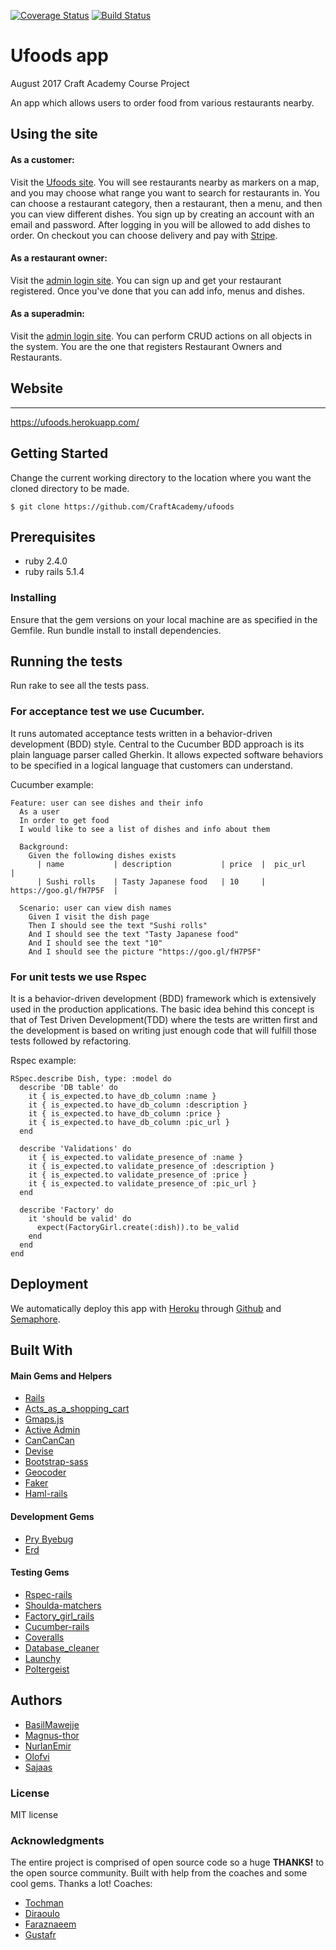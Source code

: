 [![Coverage Status](https://coveralls.io/repos/github/CraftAcademy/u_food/badge.svg?branch=develop)](https://coveralls.io/github/CraftAcademy/u_food?branch=develop)
[![Build Status](https://semaphoreci.com/api/v1/craftacademy/u_food/branches/restaurant_owner_res_category/badge.svg)](https://semaphoreci.com/craftacademy/u_food)

# Ufoods app
August 2017 Craft Academy Course Project

An app which allows users to order food from various restaurants nearby.

## Using the site
#### As a customer:
Visit the [Ufoods site](https://ufoods.herokuapp.com/).
You will see restaurants nearby as markers on a map, and you may choose what range you want to search for restaurants in.
You can choose a restaurant category, then a restaurant, then a menu, and then you can view different dishes.
You sign up by creating an account with an email and password. After logging in you will be allowed to add dishes to order. On checkout you can choose delivery and pay with [Stripe](https://stripe.com/).

#### As a restaurant owner:
Visit the [admin login site](https://ufoods.herokuapp.com/admin/login). You can sign up and get your restaurant registered. Once you've done that you can add info, menus and dishes.

#### As a superadmin:
Visit the [admin login site](https://ufoods.herokuapp.com/admin/login). You can perform CRUD actions on all objects in the system. You are the one that registers Restaurant Owners and Restaurants.

## Website

------------
https://ufoods.herokuapp.com/


## Getting Started
Change the current working directory to the location where you want the cloned directory to be made.

```
$ git clone https://github.com/CraftAcademy/ufoods
```

## Prerequisites
- ruby 2.4.0
- ruby rails 5.1.4

### Installing
Ensure that the gem versions on your local machine are as specified in the Gemfile.
Run bundle install to install dependencies.

## Running the tests
Run rake to see all the tests pass.  

### For acceptance test we use Cucumber.
It runs automated acceptance tests written in a behavior-driven development (BDD) style. Central to the Cucumber BDD approach is its plain language parser called Gherkin. It allows expected software behaviors to be specified in a logical language that customers can understand.  

Cucumber example:
```
Feature: user can see dishes and their info
  As a user
  In order to get food
  I would like to see a list of dishes and info about them

  Background:
    Given the following dishes exists
      | name           | description           | price  |  pic_url                |
      | Sushi rolls    | Tasty Japanese food   | 10     |  https://goo.gl/fH7P5F  |

  Scenario: user can view dish names
    Given I visit the dish page
    Then I should see the text "Sushi rolls"
    And I should see the text "Tasty Japanese food"
    And I should see the text "10"
    And I should see the picture "https://goo.gl/fH7P5F"
```
### For unit tests we use Rspec
It is a behavior-driven development (BDD) framework which is extensively used in the production applications. The basic idea behind this concept is that of Test Driven Development(TDD) where the tests are written first and the development is based on writing just enough code that will fulfill those tests followed by refactoring.  

Rspec example:
```
RSpec.describe Dish, type: :model do
  describe 'DB table' do
    it { is_expected.to have_db_column :name }
    it { is_expected.to have_db_column :description }
    it { is_expected.to have_db_column :price }
    it { is_expected.to have_db_column :pic_url }
  end

  describe 'Validations' do
    it { is_expected.to validate_presence_of :name }
    it { is_expected.to validate_presence_of :description }
    it { is_expected.to validate_presence_of :price }
    it { is_expected.to validate_presence_of :pic_url }
  end

  describe 'Factory' do
    it 'should be valid' do
      expect(FactoryGirl.create(:dish)).to be_valid
    end
  end
end
```


## Deployment
We automatically deploy this app with [Heroku](https://www.heroku.com/) through [Github](https://github.com/) and [Semaphore](https://semaphoreci.com/).

## Built With

#### Main Gems and Helpers
* [Rails](https://github.com/rails/rails)
* [Acts_as_a_shopping_cart](https://github.com/crowdint/acts_as_shopping_cart)
* [Gmaps.js](https://hpneo.github.io/gmaps/)
* [Active Admin](https://github.com/activeadmin/activeadmin)
* [CanCanCan](https://github.com/CanCanCommunity/cancancan)
* [Devise](https://github.com/plataformatec/devise)
* [Bootstrap-sass](https://github.com/twbs/bootstrap-sass)
* [Geocoder](https://github.com/alexreisner/geocoder)
* [Faker](https://github.com/stympy/faker)
* [Haml-rails](https://github.com/indirect/haml-rails)

#### Development Gems
* [Pry Byebug](https://github.com/deivid-rodriguez/pry-byebug)
* [Erd](https://github.com/amatsuda/erd)

#### Testing Gems
* [Rspec-rails](https://github.com/rspec/rspec-rails)
* [Shoulda-matchers](https://github.com/thoughtbot/shoulda-matchers)
* [Factory_girl_rails](https://github.com/thoughtbot/factory_girl_rails)
* [Cucumber-rails](https://github.com/cucumber/cucumber-rails)
* [Coveralls](https://rubygems.org/gems/coveralls/versions/0.8.15)
* [Database_cleaner](https://github.com/DatabaseCleaner/database_cleaner)
* [Launchy](https://github.com/copiousfreetime/launchy)
* [Poltergeist](https://github.com/teampoltergeist/poltergeist)

## Authors
* [BasilMawejje](https://github.com/BasilMawejje)
* [Magnus-thor](https://github.com/magnus-thor)
* [NurlanEmir](https://github.com/nurlanemir)
* [Olofvi](https://github.com/olofvi)
* [Sajaas](https://github.com/Sajaas)

### License
MIT license

### Acknowledgments
The entire project is comprised of open source code so a huge **THANKS!** to the open source community. 
Built with help from the coaches and some cool gems. Thanks a lot! Coaches:
* [Tochman](https://github.com/tochman)
* [Diraoulo](https://github.com/diraulo)
* [Faraznaeem](https://github.com/faraznaeem)
* [Gustafr](https://github.com/gustafr)
